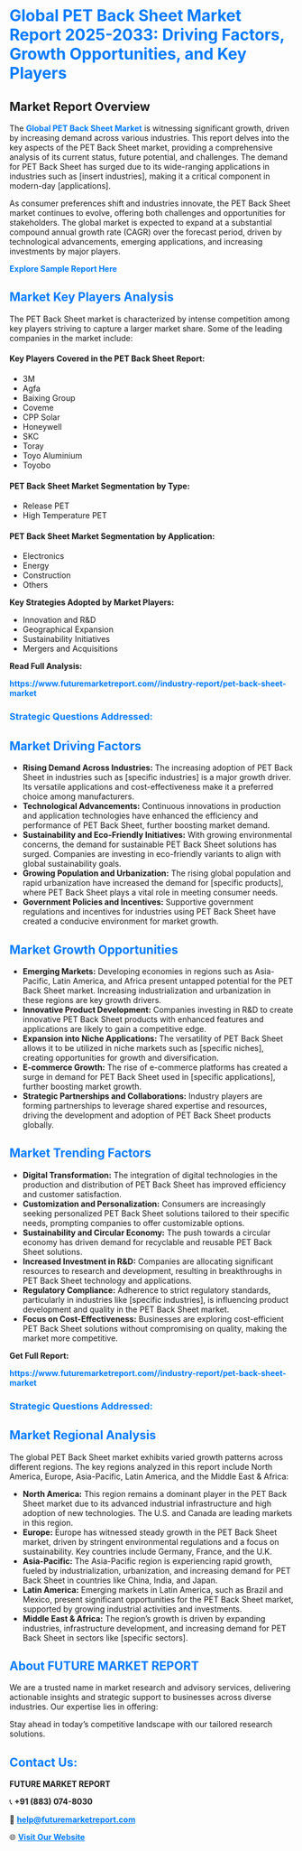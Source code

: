 <h1 style="color: #007BFF;">Global PET Back Sheet Market Report 2025-2033: Driving Factors, Growth Opportunities, and Key Players</h1>

<section id="overview">
<h2>Market Report Overview</h2>
<p>The <a href="https://www.futuremarketreport.com//industry-report/pet-back-sheet-market" style="color: #007BFF; text-decoration: none;"><strong>Global PET Back Sheet Market</strong></a> is witnessing significant growth, driven by increasing demand across various industries. This report delves into the key aspects of the PET Back Sheet market, providing a comprehensive analysis of its current status, future potential, and challenges. The demand for PET Back Sheet has surged due to its wide-ranging applications in industries such as [insert industries], making it a critical component in modern-day [applications].</p>
<p>As consumer preferences shift and industries innovate, the PET Back Sheet market continues to evolve, offering both challenges and opportunities for stakeholders. The global market is expected to expand at a substantial compound annual growth rate (CAGR) over the forecast period, driven by technological advancements, emerging applications, and increasing investments by major players.</p>
</section>

<section id="overview">
<p><a href="https://www.futuremarketreport.com//request-sample/reportId=55518" style="color: #007BFF; text-decoration: none;"><strong>Explore Sample Report Here</strong></a></p>
</section>

<section id="key-players">
<h2 style="color: #007BFF;">Market Key Players Analysis</h2>
<p>The PET Back Sheet market is characterized by intense competition among key players striving to capture a larger market share. Some of the leading companies in the market include:</p>
<h4>Key Players Covered in the PET Back Sheet Report:</h4>
<ul><li>3M</li><li>Agfa</li><li>Baixing Group</li><li>Coveme</li><li>CPP Solar</li><li>Honeywell</li><li>SKC</li><li>Toray</li><li>Toyo Aluminium</li><li>Toyobo</li></ul>
<h4>PET Back Sheet Market Segmentation by Type:</h4>
<ul><li>Release PET</li><li>High Temperature PET</li></ul>

<h4>PET Back Sheet Market Segmentation by Application:</h4>
<ul><li>Electronics</li><li>Energy</li><li>Construction</li><li>Others</li></ul>
<p><strong>Key Strategies Adopted by Market Players:</strong></p>
<ul>
<li>Innovation and R&D</li>
<li>Geographical Expansion</li>
<li>Sustainability Initiatives</li>
<li>Mergers and Acquisitions</li>
</ul>
</section>

<section>
<p><strong>Read Full Analysis: </strong></p><a href="https://www.futuremarketreport.com//industry-report/pet-back-sheet-market" style="color: #007BFF; text-decoration: none;"><strong>https://www.futuremarketreport.com//industry-report/pet-back-sheet-market</strong></a>
<h3 style="color: #007BFF;">Strategic Questions Addressed:</h3>
</section>

<section id="driving-factors">
<h2 style="color: #007BFF;">Market Driving Factors</h2>
<ul>
<li><strong>Rising Demand Across Industries:</strong> The increasing adoption of PET Back Sheet in industries such as [specific industries] is a major growth driver. Its versatile applications and cost-effectiveness make it a preferred choice among manufacturers.</li>
<li><strong>Technological Advancements:</strong> Continuous innovations in production and application technologies have enhanced the efficiency and performance of PET Back Sheet, further boosting market demand.</li>
<li><strong>Sustainability and Eco-Friendly Initiatives:</strong> With growing environmental concerns, the demand for sustainable PET Back Sheet solutions has surged. Companies are investing in eco-friendly variants to align with global sustainability goals.</li>
<li><strong>Growing Population and Urbanization:</strong> The rising global population and rapid urbanization have increased the demand for [specific products], where PET Back Sheet plays a vital role in meeting consumer needs.</li>
<li><strong>Government Policies and Incentives:</strong> Supportive government regulations and incentives for industries using PET Back Sheet have created a conducive environment for market growth.</li>
</ul>
</section>

<section id="growth-opportunities">
<h2 style="color: #007BFF;">Market Growth Opportunities</h2>
<ul>
<li><strong>Emerging Markets:</strong> Developing economies in regions such as Asia-Pacific, Latin America, and Africa present untapped potential for the PET Back Sheet market. Increasing industrialization and urbanization in these regions are key growth drivers.</li>
<li><strong>Innovative Product Development:</strong> Companies investing in R&D to create innovative PET Back Sheet products with enhanced features and applications are likely to gain a competitive edge.</li>
<li><strong>Expansion into Niche Applications:</strong> The versatility of PET Back Sheet allows it to be utilized in niche markets such as [specific niches], creating opportunities for growth and diversification.</li>
<li><strong>E-commerce Growth:</strong> The rise of e-commerce platforms has created a surge in demand for PET Back Sheet used in [specific applications], further boosting market growth.</li>
<li><strong>Strategic Partnerships and Collaborations:</strong> Industry players are forming partnerships to leverage shared expertise and resources, driving the development and adoption of PET Back Sheet products globally.</li>
</ul>
</section>

<section id="trending-factors">
<h2 style="color: #007BFF;">Market Trending Factors</h2>
<ul>
<li><strong>Digital Transformation:</strong> The integration of digital technologies in the production and distribution of PET Back Sheet has improved efficiency and customer satisfaction.</li>
<li><strong>Customization and Personalization:</strong> Consumers are increasingly seeking personalized PET Back Sheet solutions tailored to their specific needs, prompting companies to offer customizable options.</li>
<li><strong>Sustainability and Circular Economy:</strong> The push towards a circular economy has driven demand for recyclable and reusable PET Back Sheet solutions.</li>
<li><strong>Increased Investment in R&D:</strong> Companies are allocating significant resources to research and development, resulting in breakthroughs in PET Back Sheet technology and applications.</li>
<li><strong>Regulatory Compliance:</strong> Adherence to strict regulatory standards, particularly in industries like [specific industries], is influencing product development and quality in the PET Back Sheet market.</li>
<li><strong>Focus on Cost-Effectiveness:</strong> Businesses are exploring cost-efficient PET Back Sheet solutions without compromising on quality, making the market more competitive.</li>
</ul>
</section>

<section>
<p><strong>Get Full Report: </strong></p><a href="https://www.futuremarketreport.com//industry-report/pet-back-sheet-market" style="color: #007BFF; text-decoration: none;"><strong>https://www.futuremarketreport.com//industry-report/pet-back-sheet-market</strong></a>
<h3 style="color: #007BFF;">Strategic Questions Addressed:</h3>
</section>


<section id="regional-analysis">
<h2 style="color: #007BFF;">Market Regional Analysis</h2>
<p>The global PET Back Sheet market exhibits varied growth patterns across different regions. The key regions analyzed in this report include North America, Europe, Asia-Pacific, Latin America, and the Middle East & Africa:</p>
<ul>
<li><strong>North America:</strong> This region remains a dominant player in the PET Back Sheet market due to its advanced industrial infrastructure and high adoption of new technologies. The U.S. and Canada are leading markets in this region.</li>
<li><strong>Europe:</strong> Europe has witnessed steady growth in the PET Back Sheet market, driven by stringent environmental regulations and a focus on sustainability. Key countries include Germany, France, and the U.K.</li>
<li><strong>Asia-Pacific:</strong> The Asia-Pacific region is experiencing rapid growth, fueled by industrialization, urbanization, and increasing demand for PET Back Sheet in countries like China, India, and Japan.</li>
<li><strong>Latin America:</strong> Emerging markets in Latin America, such as Brazil and Mexico, present significant opportunities for the PET Back Sheet market, supported by growing industrial activities and investments.</li>
<li><strong>Middle East & Africa:</strong> The region’s growth is driven by expanding industries, infrastructure development, and increasing demand for PET Back Sheet in sectors like [specific sectors].</li>
</ul>
</section>

<footer>
<h2 style="color: #007BFF;">About FUTURE MARKET REPORT</h2>
<p>We are a trusted name in market research and advisory services, delivering actionable insights and strategic support to businesses across diverse industries. Our expertise lies in offering:</p>

<p>Stay ahead in today’s competitive landscape with our tailored research solutions.</p>

<h2 style="color: #007BFF;">Contact Us:</h2>
<p><strong>FUTURE MARKET REPORT</strong></p>
<p>📞 <strong>+91 (883) 074-8030</strong></p>
<p>📧 <strong><a href="mailto:help@futuremarketreport.com" style="color: #007BFF;">help@futuremarketreport.com</a></strong></p>
<p>🌐 <strong><a href="https://www.futuremarketreport.com/" style="color: #007BFF;">Visit Our Website</a></strong></p>
</footer>